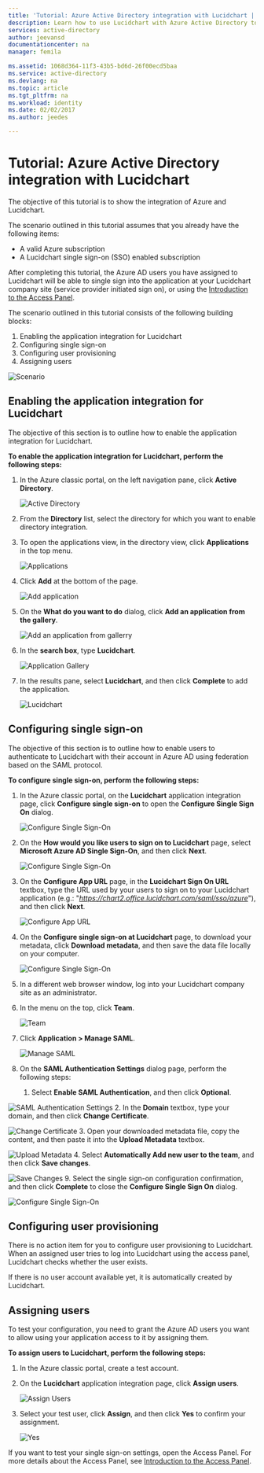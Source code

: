 ```yaml
---
title: 'Tutorial: Azure Active Directory integration with Lucidchart | Microsoft Docs'
description: Learn how to use Lucidchart with Azure Active Directory to enable single sign-on, automated provisioning, and more!
services: active-directory
author: jeevansd
documentationcenter: na
manager: femila

ms.assetid: 1068d364-11f3-43b5-bd6d-26f00ecd5baa
ms.service: active-directory
ms.devlang: na
ms.topic: article
ms.tgt_pltfrm: na
ms.workload: identity
ms.date: 02/02/2017
ms.author: jeedes

---
```

# Tutorial: Azure Active Directory integration with Lucidchart
The objective of this tutorial is to show the integration of Azure and Lucidchart.  

The scenario outlined in this tutorial assumes that you already have the following items:

* A valid Azure subscription
* A Lucidchart single sign-on (SSO) enabled subscription

After completing this tutorial, the Azure AD users you have assigned to Lucidchart will be able to single sign into the application at your Lucidchart company site (service provider initiated sign on), or using the [Introduction to the Access Panel](active-directory-saas-access-panel-introduction.md).

The scenario outlined in this tutorial consists of the following building blocks:

1. Enabling the application integration for Lucidchart
2. Configuring single sign-on
3. Configuring user provisioning
4. Assigning users

![Scenario](./media/active-directory-saas-lucidchart-tutorial/IC791183.png "Scenario")

## Enabling the application integration for Lucidchart
The objective of this section is to outline how to enable the application integration for Lucidchart.

**To enable the application integration for Lucidchart, perform the following steps:**

1. In the Azure classic portal, on the left navigation pane, click **Active Directory**.
   
   ![Active Directory](./media/active-directory-saas-lucidchart-tutorial/IC700993.png "Active Directory")
2. From the **Directory** list, select the directory for which you want to enable directory integration.
3. To open the applications view, in the directory view, click **Applications** in the top menu.
   
   ![Applications](./media/active-directory-saas-lucidchart-tutorial/IC700994.png "Applications")
4. Click **Add** at the bottom of the page.
   
   ![Add application](./media/active-directory-saas-lucidchart-tutorial/IC749321.png "Add application")
5. On the **What do you want to do** dialog, click **Add an application from the gallery**.
   
   ![Add an application from gallerry](./media/active-directory-saas-lucidchart-tutorial/IC749322.png "Add an application from gallerry")
6. In the **search box**, type **Lucidchart**.
   
   ![Application Gallery](./media/active-directory-saas-lucidchart-tutorial/IC791184.png "Application Gallery")
7. In the results pane, select **Lucidchart**, and then click **Complete** to add the application.
   
   ![Lucidchart](./media/active-directory-saas-lucidchart-tutorial/IC791185.png "Lucidchart")
   
## Configuring single sign-on

The objective of this section is to outline how to enable users to authenticate to Lucidchart with their account in Azure AD using federation based on the SAML protocol.

**To configure single sign-on, perform the following steps:**

1. In the Azure classic portal, on the **Lucidchart** application integration page, click **Configure single sign-on** to open the **Configure Single Sign On** dialog.
   
   ![Configure Single Sign-On](./media/active-directory-saas-lucidchart-tutorial/IC791186.png "Configure Single Sign-On")
2. On the **How would you like users to sign on to Lucidchart** page, select **Microsoft Azure AD Single Sign-On**, and then click **Next**.
   
   ![Configure Single Sign-On](./media/active-directory-saas-lucidchart-tutorial/IC791187.png "Configure Single Sign-On")
3. On the **Configure App URL** page, in the **Lucidchart Sign On URL** textbox, type the URL used by your users to sign on to your Lucidchart application (e.g.: "*https://chart2.office.lucidchart.com/saml/sso/azure*"), and then click **Next**.
   
   ![Configure App URL](./media/active-directory-saas-lucidchart-tutorial/IC791188.png "Configure App URL")
4. On the **Configure single sign-on at Lucidchart** page, to download your metadata, click **Download metadata**, and then save the data file locally on your computer.
   
   ![Configure Single Sign-On](./media/active-directory-saas-lucidchart-tutorial/IC791189.png "Configure Single Sign-On")
5. In a different web browser window, log into your Lucidchart company site as an administrator.
6. In the menu on the top, click **Team**.
   
   ![Team](./media/active-directory-saas-lucidchart-tutorial/IC791190.png "Team")
7. Click **Application \> Manage SAML**.
   
   ![Manage SAML](./media/active-directory-saas-lucidchart-tutorial/IC791191.png "Manage SAML")
8. On the **SAML Authentication Settings** dialog page, perform the following steps:
   
   1. Select **Enable SAML Authentication**, and then click **Optional**.

  ![SAML Authentication Settings](./media/active-directory-saas-lucidchart-tutorial/IC791192.png "SAML Authentication Settings")
   2. In the **Domain** textbox, type your domain, and then click **Change Certificate**.

  ![Change Certificate](./media/active-directory-saas-lucidchart-tutorial/IC791193.png "Change Certificate")
   3. Open your downloaded metadata file, copy the content, and then paste it into the **Upload Metadata** textbox.

  ![Upload Metadata](./media/active-directory-saas-lucidchart-tutorial/IC791194.png "Upload Metadata")
   4. Select **Automatically Add new user to the team**, and then click **Save changes**.

  ![Save Changes](./media/active-directory-saas-lucidchart-tutorial/IC791195.png "Save Changes")
9. Select the single sign-on configuration confirmation, and then click **Complete** to close the **Configure Single Sign On** dialog.
   
  ![Configure Single Sign-On](./media/active-directory-saas-lucidchart-tutorial/IC791196.png "Configure Single Sign-On")
   
## Configuring user provisioning

There is no action item for you to configure user provisioning to Lucidchart.  When an assigned user tries to log into Lucidchart using the access panel, Lucidchart checks whether the user exists.  

If there is no user account available yet, it is automatically created by Lucidchart.

## Assigning users
To test your configuration, you need to grant the Azure AD users you want to allow using your application access to it by assigning them.

**To assign users to Lucidchart, perform the following steps:**

1. In the Azure classic portal, create a test account.
2. On the **Lucidchart** application integration page, click **Assign users**.
   
   ![Assign Users](./media/active-directory-saas-lucidchart-tutorial/IC791197.png "Assign Users")
3. Select your test user, click **Assign**, and then click **Yes** to confirm your assignment.
   
   ![Yes](./media/active-directory-saas-lucidchart-tutorial/IC767830.png "Yes")

If you want to test your single sign-on settings, open the Access Panel. For more details about the Access Panel, see [Introduction to the Access Panel](active-directory-saas-access-panel-introduction.md).

